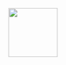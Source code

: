 <div id="header" align="center">
  <img src="https://media.giphy.com/media/iOUqmzxqdywhy/giphy.gif" width="100"/>
</div>

